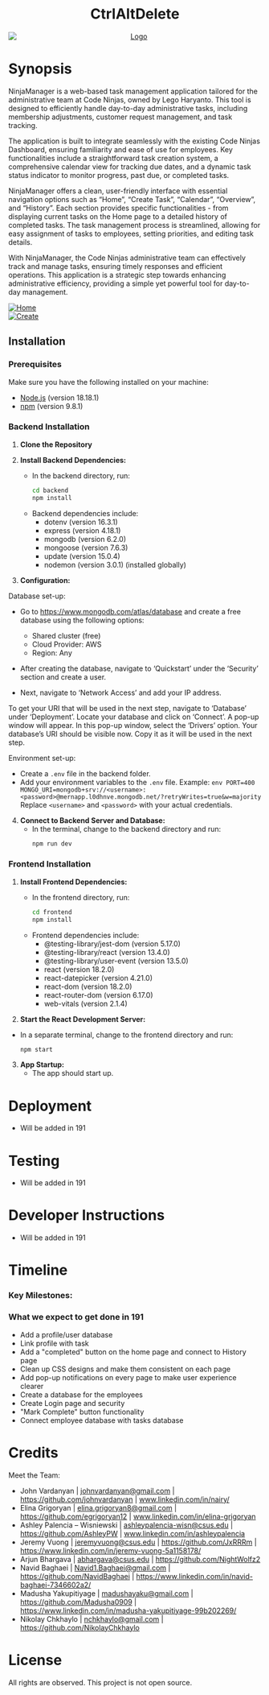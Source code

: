 <div align="center">

# CtrlAltDelete 

<a href="https://github.com/johnvardanyan/ctrlaltdelete">
  <img src="logo.png" alt="Logo" style="display:block; margin:auto;">
</a>

</div>

# Synopsis
NinjaManager is a web-based task management application tailored for the administrative team at Code Ninjas, owned by Lego Haryanto. This tool is designed to efficiently handle day-to-day administrative tasks, including membership adjustments, customer request management, and task tracking.

The application is built to integrate seamlessly with the existing Code Ninjas Dashboard, ensuring familiarity and ease of use for employees. Key functionalities include a straightforward task creation system, a comprehensive calendar view for tracking due dates, and a dynamic task status indicator to monitor progress, past due, or completed tasks.

NinjaManager offers a clean, user-friendly interface with essential navigation options such as “Home”, “Create Task”, “Calendar”, “Overview”, and “History”. Each section provides specific functionalities - from displaying current tasks on the Home page to a detailed history of completed tasks. The task management process is streamlined, allowing for easy assignment of tasks to employees, setting priorities, and editing task details.

With NinjaManager, the Code Ninjas administrative team can effectively track and manage tasks, ensuring timely responses and efficient operations. This application is a strategic step towards enhancing administrative efficiency, providing a simple yet powerful tool for day-to-day management.


<a href="https://github.com/johnvardanyan/ctrlaltdelete">
  <img src="pic1.png" alt="Home" style="display:block; margin:auto; ">
</a>

<a href="https://github.com/johnvardanyan/ctrlaltdelete">
  <img src="pic2.png" alt="Create" style="display:block; margin:auto;">
</a>

## Installation

### Prerequisites
Make sure you have the following installed on your machine:
- [Node.js](https://nodejs.org/) (version 18.18.1)
- [npm](https://www.npmjs.com/) (version 9.8.1)

### Backend Installation

1. **Clone the Repository**
2. **Install Backend Dependencies:**
   - In the backend directory, run:
     ```bash
     cd backend
     npm install
     ```
   - Backend dependencies include:
     - dotenv (version 16.3.1)
     - express (version 4.18.1)
     - mongodb (version 6.2.0)
     - mongoose (version 7.6.3)
     - update (version 15.0.4)
     - nodemon (version 3.0.1) (installed globally)

3. **Configuration:**
	
Database set-up:
- Go to https://www.mongodb.com/atlas/database and create a free database using the following options: 
	- Shared cluster (free) 
	- Cloud Provider: AWS 
	- Region: Any
  
- After creating the database, navigate to ‘Quickstart’ under the ‘Security’ section and create a user.
- Next, navigate to ‘Network Access’ and add your IP address.
  
To get your URI that will be used in the next step, navigate to ‘Database’ under ‘Deployment’. Locate your database and click on ‘Connect’. A pop-up window will appear. In this pop-up window, select the ‘Drivers’ option. Your database’s URI should be visible now. Copy it as it will be used in the next step.

Environment set-up:
- Create a `.env` file in the backend folder.
- Add your environment variables to the `.env` file.
     Example:
    	```env
     	PORT=400
     	MONGO_URI=mongodb+srv://<username>:<password>@mernapp.l0dhnve.mongodb.net/?retryWrites=true&w=majority
      ```
Replace `<username>` and `<password>` with your actual credentials.

4. **Connect to Backend Server and Database:**
   - In the terminal, change to the backend directory and run:
     ```bash
     npm run dev
     ```
### Frontend Installation

1. **Install Frontend Dependencies:**
   - In the frontend directory, run:
     ```bash
     cd frontend
     npm install
     ```
   - Frontend dependencies include:
     - @testing-library/jest-dom (version 5.17.0)
     - @testing-library/react (version 13.4.0)
     - @testing-library/user-event (version 13.5.0)
     - react (version 18.2.0)
     - react-datepicker (version 4.21.0)
     - react-dom (version 18.2.0)
     - react-router-dom (version 6.17.0)
     - web-vitals (version 2.1.4)

2. **Start the React Development Server:**
- In a separate terminal, change to the frontend directory and run:
     ```bash
     npm start
     ```

3. **App Startup:**
   - The app should start up.


# Deployment
- Will be added in 191

# Testing
- Will be added in 191

# Developer Instructions
- Will be added in 191

# Timeline

### Key Milestones:

### What we expect to get done in 191
- Add a profile/user database
- Link profile with task
- Add a "completed" button on the home page and connect to History page
- Clean up CSS designs and make them consistent on each page
- Add pop-up notifications on every page to make user experience clearer
- Create a database for the employees
- Create Login page and security
- "Mark Complete" button functionality
- Connect employee database with tasks database

# Credits

Meet the Team:
- John Vardanyan | johnvardanyan@gmail.com | https://github.com/johnvardanyan | www.linkedin.com/in/nairy/
- Elina Grigoryan | elina.grigoryan8@gmail.com | https://github.com/egrigoryan12 | www.linkedin.com/in/elina-grigoryan
- Ashley Palencia – Wisniewski | ashleypalencia-wisn@csus.edu | https://github.com/AshleyPW | www.linkedin.com/in/ashleypalencia
- Jeremy Vuong | jeremyvuong@csus.edu | https://github.com/JxRRRm | https://www.linkedin.com/in/jeremy-vuong-5a1158178/
- Arjun Bhargava | abhargava@csus.edu | https://github.com/NightWolfz2
- Navid Baghaei  |  Navid1.Baghaei@gmail.com | https://github.com/NavidBaghaei | https://www.linkedin.com/in/navid-baghaei-7346602a2/
- Madusha Yakupitiyage | madushayaku@gmail.com | https://github.com/Madusha0909 | https://www.linkedin.com/in/madusha-yakupitiyage-99b202269/ 
- Nikolay Chkhaylo  | nchkhaylo@gmail.com | https://github.com/NikolayChkhaylo 

# License

All rights are observed. This project is not open source.
